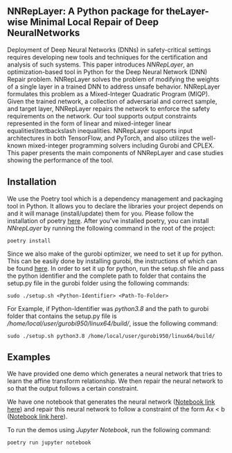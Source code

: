 ## NNRepLayer: A Python package for theLayer-wise Minimal Local Repair of Deep NeuralNetworks

Deployment of Deep Neural Networks (DNNs) in safety-critical settings requires developing new tools and techniques for the certification and analysis of such systems.
This paper introduces *NNRepLayer*, an optimization-based tool in Python for the Deep Neural Network (DNN) Repair problem. NNRepLayer solves the problem of modifying the weights of a single layer in a trained DNN to address unsafe behavior. NNRepLayer formulates this problem as a Mixed-Integer Quadratic Program (MIQP). Given the trained network, a collection of adversarial and correct sample, and target layer, NNRepLayer repairs the network to enforce the safety requirements on the network. Our tool supports output constraints represented in the form of linear and mixed-integer linear equalities\textbackslash inequalities. NNRepLayer supports input architectures in both TensorFlow, and PyTorch, and also utilizes the well-known mixed-integer programming solvers including Gurobi and CPLEX. This paper presents the main components of NNRepLayer and case studies showing the performance of the tool. 

## Installation

We use the Poetry tool which is a dependency management and packaging tool in Python. It allows you to declare the libraries your project depends on and it will manage (install/update) them for you. Please follow the installation of poetry [here](https://python-poetry.org/docs/#installation).
After you've installed poetry, you can install *NNrepLayer* by running the following command in the root of the project:

```
poetry install
```

Since we also make of the gurobi optimizer, we need to set it up for python. This can be easily done by installing gurobi, the instructions of which can be found [here](https://www.gurobi.com/documentation/9.5/quickstart_windows/software_installation_guid.html). In order to set it up for python, run the setup.sh file and pass the python identifier and the complete path to folder that contains the setup.py file in the gurobi folder using the following commands:

```
sudo ./setup.sh <Python-Identifier> <Path-To-Folder>
```

For Example, if Python-Identifier was *python3.8* and the path to gurobi folder that contains the setup.py file is */home/local/user/gurobi950/linux64/build/*, issue the following command:

```
sudo ./setup.sh python3.8 /home/local/user/gurobi950/linux64/build/
```


## Examples

We have provided one demo which generates a neural network that tries to learn the affine transform relationship. We then repair the neural network to so that the output follows a certain constraint.

We have one notebook that generates the neural network ([Notebook link here](https://github.com/DaitTan/NNRepLayer/blob/master/NNRepLayer/demos/generate_neural_network_inside.ipynb)) and repair this neural network to follow a constraint of the form Ax < b ([Notebook link here](https://github.com/DaitTan/NNRepLayer/blob/master/NNRepLayer/demos/repair_layer_demo.ipynb)).

To run the demos using *Jupyter Notebook*, run the following command:
```
poetry run jupyter notebook
```